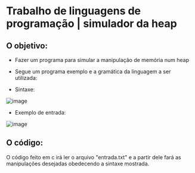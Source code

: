 # Trabalho de linguagens de programação | simulador da heap

## O objetivo:

* Fazer um programa para simular a manipulação de memória num heap
* Segue um programa exemplo e a gramática da linguagem a ser utilizada:

* Sintaxe:
  
 ![image](https://github.com/LeonardoApcl/SimuladorHeap/assets/135659746/21ffe581-cec0-44b2-bd04-429a160d2590)

* Exemplo de entrada: 

![image](https://github.com/LeonardoApcl/SimuladorHeap/assets/135659746/79172377-610f-403b-90c4-b39714c14396)

## O código:

 O código feito em c irá ler o arquivo "entrada.txt" e a partir dele fará as manipulações desejadas obedecendo a sintaxe mostrada.
